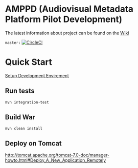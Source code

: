 # AMPPD (Audiovisual Metadata Platform Pilot Development)
The latest information about project can be found on the [Wiki](https://wiki.dlib.indiana.edu/display/AMP)



`master:` [![CircleCI](https://circleci.com/gh/AudiovisualMetadataPlatform/amppd/tree/master.svg?style=svg)](https://circleci.com/gh/AudiovisualMetadataPlatform/amppd/tree/master)


# Quick Start

[Setup Development Envirement](https://github.com/AudiovisualMetadataPlatform/amppd/wiki/Set-up-dev-environment)

## Run tests
`mvn integration-test`

## Build War
`mvn clean install`

## Deploy on Tomcat
http://tomcat.apache.org/tomcat-7.0-doc/manager-howto.html#Deploy_A_New_Application_Remotely
